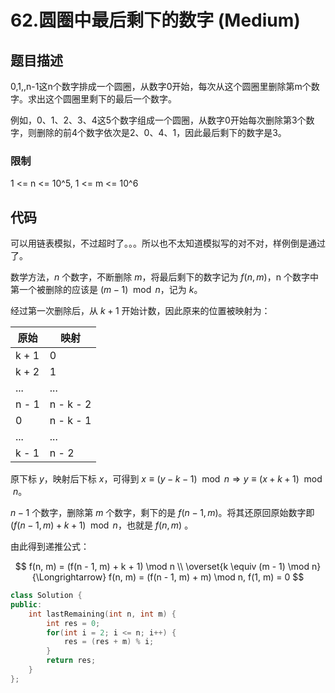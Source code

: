 # 62.圆圈中最后剩下的数字 (Medium)

## 题目描述

0,1,,n-1这n个数字排成一个圆圈，从数字0开始，每次从这个圆圈里删除第m个数字。求出这个圆圈里剩下的最后一个数字。

例如，0、1、2、3、4这5个数字组成一个圆圈，从数字0开始每次删除第3个数字，则删除的前4个数字依次是2、0、4、1，因此最后剩下的数字是3。

### 限制

1 <= n <= 10^5, 1 <= m <= 10^6

## 代码

可以用链表模拟，不过超时了。。。所以也不太知道模拟写的对不对，样例倒是通过了。

数学方法，$n$ 个数字，不断删除 $m$，将最后剩下的数字记为 $f(n, m)$，n 个数字中第一个被删除的应该是 $(m - 1) \mod n$，记为 $k$。

经过第一次删除后，从 $k + 1$ 开始计数，因此原来的位置被映射为：

| 原始  | 映射      |
| ----- | --------- |
| k + 1 | 0         |
| k + 2 | 1         |
| ...   | ...       |
| n - 1 | n - k - 2 |
| 0     | n - k - 1 |
| ...   | ...       |
| k - 1 | n - 2     |

原下标 $y$，映射后下标 $x$，可得到 $x \equiv (y - k - 1) \mod n \Rightarrow y \equiv (x + k + 1) \mod n$。

$n - 1$ 个数字，删除第 $m$ 个数字，剩下的是 $f(n - 1, m)$。将其还原回原始数字即 $(f(n - 1, m) + k + 1) \mod n$，也就是 $f(n, m)$ 。

由此得到递推公式：

$$
f(n, m) = (f(n - 1, m) + k + 1) \mod n \\
\overset{k \equiv (m - 1) \mod n}{\Longrightarrow} f(n, m) = (f(n - 1, m) + m) \mod n, f(1, m) = 0
$$

```c++
class Solution {
public:
    int lastRemaining(int n, int m) {
        int res = 0;
        for(int i = 2; i <= n; i++) {
            res = (res + m) % i;
        }
        return res;
    }
};
```
